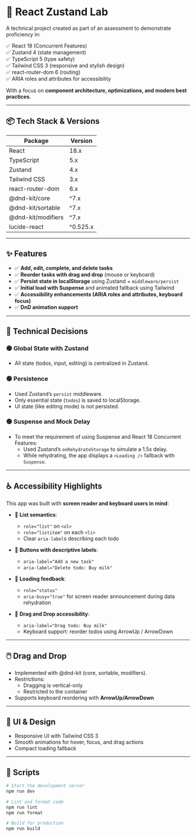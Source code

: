 # 📝 React Zustand Lab

A technical project created as part of an assessment to demonstrate proficiency
in:

✅ React 18 (Concurrent Features)  
✅ Zustand 4 (state management)  
✅ TypeScript 5 (type safety)  
✅ Tailwind CSS 3 (responsive and stylish design)  
✅ react-router-dom 6 (routing)  
✅ ARIA roles and attributes for accessibility

With a focus on **component architecture, optimizations, and modern best
practices**.

---

## 📦 Tech Stack & Versions

| Package            | Version  |
| ------------------ | -------- |
| React              | 18.x     |
| TypeScript         | 5.x      |
| Zustand            | 4.x      |
| Tailwind CSS       | 3.x      |
| react-router-dom   | 6.x      |
| @dnd-kit/core      | ^7.x     |
| @dnd-kit/sortable  | ^7.x     |
| @dnd-kit/modifiers | ^7.x     |
| lucide-react       | ^0.525.x |

---

## ✨ Features

- ✅ **Add, edit, complete, and delete tasks**
- ✅ **Reorder tasks with drag and drop** (mouse or keyboard)
- ✅ **Persist state in localStorage** using Zustand + `middleware/persist`
- ✅ **Initial load with Suspense** and animated fallback using Tailwind
- ✅ **Accessibility enhancements (ARIA roles and attributes, keyboard focus)**
- ✅ **DnD animation support**

---

## 🧠 Technical Decisions

### 🟢 Global State with Zustand

- All state (todos, input, editing) is centralized in Zustand.

### 🟢 Persistence

- Used Zustand’s `persist` middleware.
- Only essential state (`todos`) is saved to localStorage.
- UI state (like editing mode) is not persisted.

### 🟢 Suspense and Mock Delay

- To meet the requirement of using Suspense and React 18 Concurrent Features:
  - Used Zustand’s `onRehydrateStorage` to simulate a 1.5s delay.
  - While rehydrating, the app displays a `<Loading />` fallback with
    `Suspense`.

---

## ♿ Accessibility Highlights

This app was built with **screen reader and keyboard users in mind**:

- 🔹 **List semantics**:
  - `role="list"` on `<ul>`
  - `role="listitem"` on each `<li>`
  - Clear `aria-label`s describing each todo

- 🔹 **Buttons with descriptive labels**:
  - `aria-label="Add a new task"`
  - `aria-label="Delete todo: Buy milk"`

- 🔹 **Loading feedback**:
  - `role="status"`
  - `aria-busy="true"` for screen reader announcement during data rehydration

- 🔹 **Drag and Drop accessibility**:
  - `aria-label="Drag todo: Buy milk"`
  - Keyboard support: reorder todos using ArrowUp / ArrowDown

---

## 🖱️ Drag and Drop

- Implemented with @dnd-kit (core, sortable, modifiers).
- Restrictions:
  - Dragging is vertical-only
  - Restricted to the container
- Supports keyboard reordering with **ArrowUp/ArrowDown**

---

## 🎨 UI & Design

- Responsive UI with Tailwind CSS 3
- Smooth animations for hover, focus, and drag actions
- Compact loading fallback

---

## 📝 Scripts

```bash
# Start the development server
npm run dev

# Lint and format code
npm run lint
npm run format

# Build for production
npm run build
```
